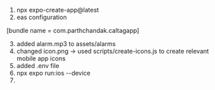 1. npx expo-create-app@latest
2. eas configuration

[bundle name = com.parthchandak.caltagapp]

3. added alarm.mp3 to assets/alarms
4. changed icon.png -> used scripts/create-icons.js to create relevant mobile app icons
5. added .env file
6. npx expo run:ios --device
7.
